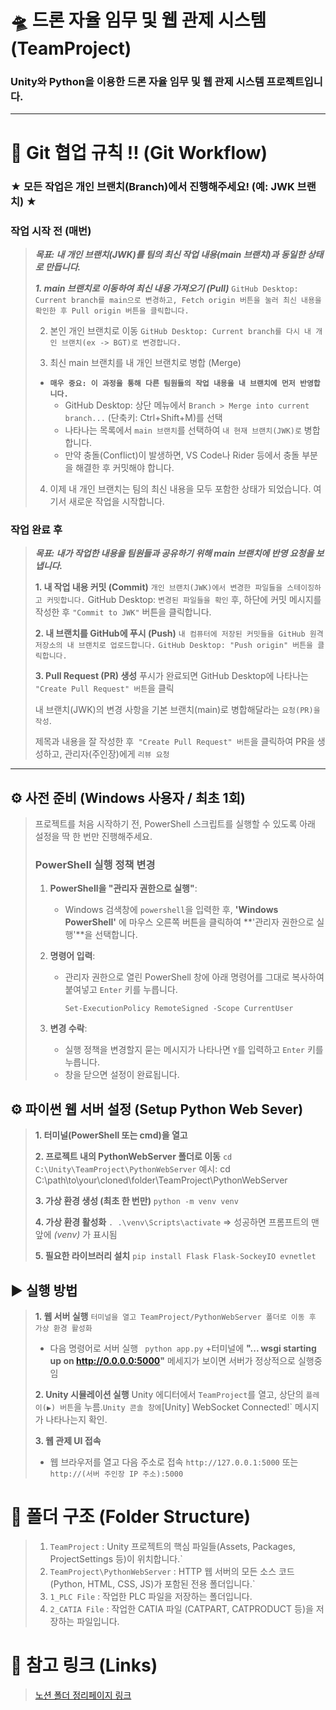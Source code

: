 
# 🛸 드론 자율 임무 및 웹 관제 시스템 (TeamProject)

### **Unity와 Python을 이용한 드론 자율 임무 및 웹 관제 시스템 프로젝트입니다.**

---
# 🌳 Git 협업 규칙 !! (Git Workflow)
### **★ 모든 작업은 개인 브랜치(Branch)에서 진행해주세요! (예: JWK 브랜치) ★**

### 작업 시작 전 (매번)
>***목표: 내 개인 브랜치(JWK)를 팀의 최신 작업 내용(main 브랜치)과 동일한 상태로 만듭니다.***
>
>***1. main 브랜치로 이동하여 최신 내용 가져오기 (Pull)***
`GitHub Desktop: Current branch를 main으로 변경하고, Fetch origin 버튼을 눌러 최신 내용을 확인한 후 Pull origin 버튼을 클릭합니다.`
>
>2. 본인 개인 브랜치로 이동
>`GitHub Desktop: Current branch를 다시 내 개인 브랜치(ex -> BGT)로 변경합니다.`
>
>3. 최신 main 브랜치를 내 개인 브랜치로 병합 (Merge)
>+ **`매우 중요: 이 과정을 통해 다른 팀원들의 작업 내용을 내 브랜치에 먼저 반영합니다.`**
>   + GitHub Desktop: 상단 메뉴에서 `Branch > Merge into current branch...` (단축키: Ctrl+Shift+M)를 선택
>   + 나타나는 목록에서 `main 브랜치`를 선택하여 `내 현재 브랜치(JWK)로` 병합합니다. 
>   + 만약 충돌(Conflict)이 발생하면, VS Code나 Rider 등에서 충돌 부분을 해결한 후 커밋해야 합니다.
>
>4. 이제 내 개인 브랜치는 팀의 최신 내용을 모두 포함한 상태가 되었습니다. 여기서 새로운 작업을 시작합니다.

###  작업 완료 후

>***목표: 내가 작업한 내용을 팀원들과 공유하기 위해 main 브랜치에 반영 요청을 보냅니다.***
>
>**1. 내 작업 내용 커밋 (Commit)**
>`개인 브랜치(JWK)에서 변경한 파일들을 스테이징하고 커밋합니다.`
>GitHub Desktop: `변경된 파일들을 확인` 후, 하단에 커밋 메시지를 작성한 후 `"Commit to JWK"` 버튼을 클릭합니다.
>
>**2. 내 브랜치를 GitHub에 푸시 (Push)**
>`내 컴퓨터에 저장된 커밋들을 GitHub 원격 저장소의 내 브랜치로 업로드합니다.`
>`GitHub Desktop: "Push origin" 버튼을 클릭합니다.`
>
>**3. Pull Request (PR) 생성**
>푸시가 완료되면 GitHub Desktop에 나타나는 `"Create Pull Request" 버튼`을 클릭
>
>내 브랜치(JWK)의 변경 사항을 기본 브랜치(main)로 병합해달라는 `요청(PR)을 작성`.
>
>제목과 내용을 잘 작성한 후` "Create Pull Request" 버튼`을 클릭하여 PR을 생성하고, 관리자(주인장)에게 `리뷰 요청`
---

## ⚙️ 사전 준비 (Windows 사용자 / 최초 1회)

> 프로젝트를 처음 시작하기 전, PowerShell 스크립트를 실행할 수 있도록 아래 설정을 딱 한 번만 진행해주세요.
> 
> 
> ### **PowerShell 실행 정책 변경**
> 
> 1. **PowerShell을 "관리자 권한으로 실행"**:
>     - Windows 검색창에 `powershell`을 입력한 후, **'Windows PowerShell'** 에 마우스 오른쪽 버튼을 클릭하여 **'관리자 권한으로 실행'**을 선택합니다.
> 2. **명령어 입력**:
>     - 관리자 권한으로 열린 PowerShell 창에 아래 명령어를 그대로 복사하여 붙여넣고 `Enter` 키를 누릅니다.
>
>       ```
>       Set-ExecutionPolicy RemoteSigned -Scope CurrentUser
>       ```
> 
> 3. **변경 수락**:
>     - 실행 정책을 변경할지 묻는 메시지가 나타나면 `Y`를 입력하고 `Enter` 키를 누릅니다.
>     - 창을 닫으면 설정이 완료됩니다.

## ⚙️ 파이썬 웹 서버 설정 (Setup Python Web Sever)

>**1. 터미널(PowerShell 또는 cmd)을 열고**
>
>**2. 프로젝트 내의 PythonWebServer 폴더로 이동**
> `cd C:\Unity\TeamProject\PythonWebServer` 
>예시: cd C:\path\to\your\cloned\folder\TeamProject\PythonWebServer
>
>**3. 가상 환경 생성 (최초 한 번만)**
>`python -m venv venv`
>
>**4. 가상 환경 활성화**
>`. .\venv\Scripts\activate`
>=> 성공하면 프롬프트의 맨 앞에 _(venv)_ 가 표시됨
>
>**5. 필요한 라이브러리 설치**
>`pip install Flask Flask-SockeyIO evnetlet`


## ▶️ 실행 방법
>**1. 웹 서버 실행**
>`터미널을 열고 TeamProject/PythonWebServer 폴더로 이동 후 가상 환경 활성화`
> + 다음 명령어로 서버 실행
>` python app.py`
> +터미널에 **"... wsgi starting up on http://0.0.0.0:5000"** 메세지가 보이면 서버가 정상적으로 실행중임
> 
>**2. Unity 시뮬레이션 실행**
>Unity 에디터에서 `TeamProject`를 열고, 상단의 `플레이(▶) 버튼`을 누름.`
>Unity 콘솔 창에 `[Unity] WebSocket Connected!` 메시지가 나타나는지 확인.
>
>**3. 웹 관제 UI 접속**
>+ 웹 브라우저를 열고 다음 주소로 접속
>`http://127.0.0.1:5000` 또는 `http://(서버 주인장 IP 주소):5000`
>

# 📂 폴더 구조 (Folder Structure)

>1. `TeamProject` : Unity 프로젝트의 핵심 파일들(Assets, Packages, ProjectSettings 등)이 위치합니다.`
>2. `TeamProject\PythonWebServer` : HTTP 웹 서버의 모든 소스 코드(Python, HTML, CSS, JS)가 포함된 전용 폴더입니다.`
>3. `1_PLC File` : 작업한 PLC 파일을 저장하는 폴더입니다.
>4. `2_CATIA File` : 작업한 CATIA 파일 (CATPART, CATPRODUCT 등)을 저장하는 파일입니다.

# 🚀 참고 링크 (Links)
>[노션 폴더 정리페이지 링크](https://sable-beard-26b.notion.site/Unity-Python-208fbf84667880368c81d891d256744b?source=copy_link)
>
  


